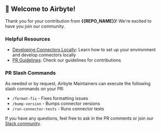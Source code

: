 ## 👋 Welcome to Airbyte!

Thank you for your contribution from **{{REPO_NAME}}**! We're excited to have you join our community.

### Helpful Resources

- [Developing Connectors Locally](https://docs.airbyte.com/platform/connector-development/local-connector-development): Learn how to set up your environment and develop connectors locally
- [PR Guidelines](https://docs.airbyte.com/contributing-to-airbyte): Check our guidelines for contributions

### PR Slash Commands

As needed or by request, Airbyte Maintainers can execute the following slash commands on your PR:
- `/format-fix` - Fixes formatting issues
- `/bump-version` - Bumps connector versions
- `/run-connector-tests` - Runs connector tests

If you have any questions, feel free to ask in the PR comments or join our [Slack community](https://airbytehq.slack.com/).
